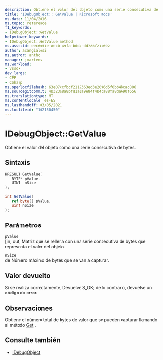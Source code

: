 ```yaml
---
description: Obtiene el valor del objeto como una serie consecutiva de bytes.
title: 'IDebugObject:: GetValue | Microsoft Docs'
ms.date: 11/04/2016
ms.topic: reference
f1_keywords:
- IDebugObject::GetValue
helpviewer_keywords:
- IDebugObject::GetValue method
ms.assetid: eec6051e-8ecb-49fa-bdd4-dd786f211692
author: acangialosi
ms.author: anthc
manager: jmartens
ms.workload:
- vssdk
dev_langs:
- CPP
- CSharp
ms.openlocfilehash: 63e07ccfbcf2117363ed3e2096d5f0bb4bcac806
ms.sourcegitcommit: 4b323a8a8bfd1a1a9e84f4b4ca88fa8da690f656
ms.translationtype: MT
ms.contentlocale: es-ES
ms.lasthandoff: 03/05/2021
ms.locfileid: "102150450"
---
```

# <a name="idebugobjectgetvalue"></a>IDebugObject::GetValue
Obtiene el valor del objeto como una serie consecutiva de bytes.

## <a name="syntax"></a>Sintaxis

```cpp
HRESULT GetValue( 
   BYTE* pValue,
   UINT  nSize
);
```

```csharp
int GetValue(
   ref byte[] pValue,
   uint nSize
);
```

## <a name="parameters"></a>Parámetros
`pValue`\
[in, out] Matriz que se rellena con una serie consecutiva de bytes que representa el valor del objeto.

`nSize`\
de Número máximo de bytes que se van a capturar.

## <a name="return-value"></a>Valor devuelto
 Si se realiza correctamente, Devuelve S_OK; de lo contrario, devuelve un código de error.

## <a name="remarks"></a>Observaciones
 Obtiene el número total de bytes de valor que se pueden capturar llamando al método [Get](../../../extensibility/debugger/reference/idebugobject-getsize.md) .

## <a name="see-also"></a>Consulte también
- [IDebugObject](../../../extensibility/debugger/reference/idebugobject.md)
